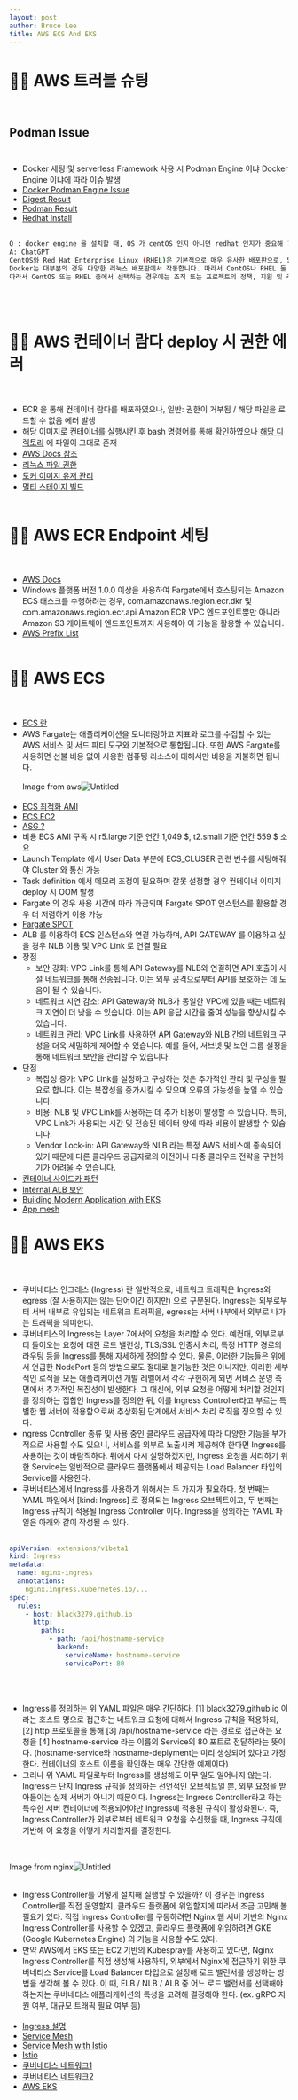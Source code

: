 ```yaml
---
layout: post
author: Bruce Lee
title: AWS ECS And EKS
---
```


# 👨‍🎓 AWS 트러블 슈팅<br/><br/>

## Podman Issue<br/><br/>
- Docker 세팅 및 serverless Framework 사용 시 Podman Engine 이냐 Docker Engine 이냐에 따라 이슈 발생
- [Docker Podman Engine Issue](https://github.com/serverless/serverless/blob/main/lib/plugins/aws/provider.js#L2074)
- [Digest Result](https://stackoverflow.com/questions/28349392/how-to-push-a-docker-image-to-a-private-repository)
- [Podman Result](https://adamtheautomator.com/podman-for-windows/)
- [Redhat Install](https://docs.docker.com/engine/install/rhel/)
<br/><br/>
```bash
Q : docker engine 을 설치할 때, OS 가 centOS 인지 아니면 redhat 인지가 중요해 ?
A: ChatGPT
CentOS와 Red Hat Enterprise Linux (RHEL)은 기본적으로 매우 유사한 배포판으로, 많은 측면에서 호환됩니다. 따라서 Docker Engine을 설치할 때 OS가 CentOS인지 RHEL인지에 따라서 큰 차이는 없습니다.
Docker는 대부분의 경우 다양한 리눅스 배포판에서 작동합니다. 따라서 CentOS나 RHEL 둘 중 어느 것을 선택하더라도 Docker를 설치하고 실행하는 데 문제가 없을 것입니다. 다만, 배포판에 따라 패키지 관리자와 방법이 약간 다를 수 있습니다. CentOS의 경우 YUM을 사용하고, RHEL의 경우에는 RPM을 사용하는 경우가 일반적입니다.
따라서 CentOS 또는 RHEL 중에서 선택하는 경우에는 조직 또는 프로젝트의 정책, 지원 및 라이선스 모델 등을 고려해야 합니다. 일반적으로 CentOS는 무료이며 커뮤니티 지원을 받지만, RHEL은 상용 제품이므로 기업 환경에서는 추가적인 지원 및 보안 업데이트를 제공받을 수 있습니다.
```
<br/><br/>
# 👨‍🎓 AWS 컨테이너 람다 deploy 시 권한 에러<br/><br/>
- ECR 을 통해 컨테이너 람다를 배포하였으나, 일반: 권한이 거부됨 / 해당 파일을 로드할 수 없음 에러 발생
- 해당 이미지로 컨테이너를 실행시킨 후 bash 명령어를 통해 확인하였으나 [해당 디렉토리](https://peanut159357.tistory.com/106) 에 파일이 그대로 존재
- [AWS Docs 참조](https://docs.aws.amazon.com/ko_kr/lambda/latest/dg/troubleshooting-deployment.html#troubleshooting-deployment-denied)
- [리눅스 파일 권한](https://m31phy.tistory.com/256)
- [도커 이미지 유저 관리](https://effectivesquid.tistory.com/entry/Docker-Container%EB%A5%BC-root%EA%B0%80-%EC%95%84%EB%8B%8C-%EC%9D%BC%EB%B0%98-%EC%9C%A0%EC%A0%80%EB%A1%9C-%EC%8B%A4%ED%96%89%EC%8B%9C%ED%82%A4%EB%8A%94-%EB%B2%95)
- [멀티 스테이지 빌드](https://alexandre-vazquez.com/multi-stage-dockerfile/)
  <br/><br/>

# 👨‍🎓 AWS ECR Endpoint 세팅<br/><br/>
- [AWS Docs](https://docs.aws.amazon.com/ko_kr/AmazonECR/latest/userguide/vpc-endpoints.html)
- Windows 플랫폼 버전 1.0.0 이상을 사용하여 Fargate에서 호스팅되는 Amazon ECS 태스크를 수행하려는 경우, com.amazonaws.region.ecr.dkr 및 com.amazonaws.region.ecr.api Amazon ECR VPC 엔드포인트뿐만 아니라 Amazon S3 게이트웨이 엔드포인트까지 사용해야 이 기능을 활용할 수 있습니다.
- [AWS Prefix List](https://honglab.tistory.com/181)
  <br/><br/>
# 👨‍🎓 AWS ECS<br/><br/>
- [ECS 란](https://docs.aws.amazon.com/ko_kr/AmazonECS/latest/developerguide/Welcome.html)
- AWS Fargate는 애플리케이션을 모니터링하고 지표와 로그를 수집할 수 있는 AWS 서비스 및 서드 파티 도구와 기본적으로 통합됩니다. 또한 AWS Fargate를 사용하면 선불 비용 없이 사용한 컴퓨팅 리소스에 대해서만 비용을 지불하면 됩니다.
  <br/><br/>Image from aws![Untitled](../assets/img/AWS/ecs1.png)<br/><br/>
- [ECS 최적화 AMI](https://docs.aws.amazon.com/ko_kr/AmazonECS/latest/developerguide/ecs-optimized_AMI.html)
- [ECS EC2](https://velog.io/@sawa1989/ECS-EC2%EC%82%AC%EC%9A%A9)
- [ASG ?](https://docs.aws.amazon.com/ko_kr/autoscaling/ec2/userguide/what-is-amazon-ec2-auto-scaling.html)
- 비용 ECS AMI 구독 시 r5.large 기준 연간 1,049 $, t2.small 기준 연간 559 $ 소요
- Launch Template 에서 User Data 부분에 ECS_CLUSER 관련 변수를 세팅해줘야 Cluster 와 통신 가능
- Task definition 에서 메모리 조정이 필요하며 잘못 설정할 경우 컨테이너 이미지 deploy 시 OOM 발생
- Fargate 의 경우 사용 시간에 따라 과금되며 Fargate SPOT 인스턴스를 활용할 경우 더 저렴하게 이용 가능
- [Fargate SPOT](https://aws.amazon.com/ko/blogs/korea/aws-fargate-spot-now-generally-available/)
- ALB 를 이용하여 ECS 인스턴스와 연결 가능하며, API GATEWAY 를 이용하고 싶을 경우 NLB 이용 및 VPC Link 로 연결 필요
- 장점
  - 보안 강화: VPC Link를 통해 API Gateway를 NLB와 연결하면 API 호출이 사설 네트워크를 통해 전송됩니다. 이는 외부 공격으로부터 API를 보호하는 데 도움이 될 수 있습니다.
  - 네트워크 지연 감소: API Gateway와 NLB가 동일한 VPC에 있을 때는 네트워크 지연이 더 낮을 수 있습니다. 이는 API 응답 시간을 줄여 성능을 향상시킬 수 있습니다.
  - 네트워크 관리: VPC Link를 사용하면 API Gateway와 NLB 간의 네트워크 구성을 더욱 세밀하게 제어할 수 있습니다. 예를 들어, 서브넷 및 보안 그룹 설정을 통해 네트워크 보안을 관리할 수 있습니다.
- 단점
  - 복잡성 증가: VPC Link를 설정하고 구성하는 것은 추가적인 관리 및 구성을 필요로 합니다. 이는 복잡성을 증가시킬 수 있으며 오류의 가능성을 높일 수 있습니다.
  - 비용: NLB 및 VPC Link를 사용하는 데 추가 비용이 발생할 수 있습니다. 특히, VPC Link가 사용되는 시간 및 전송된 데이터 양에 따라 비용이 발생할 수 있습니다.
  - Vendor Lock-in: API Gateway와 NLB 라는 특정 AWS 서비스에 종속되어 있기 때문에 다른 클라우드 공급자로의 이전이나 다중 클라우드 전략을 구현하기가 어려울 수 있습니다.
- [컨테이너 사이드카 패턴](https://m.blog.naver.com/ghdalswl77/222391621683)
- [Internal ALB 보안](https://towardsaws.com/ecs-service-communication-using-an-internal-load-balancer-919c7406389)
- [Building Modern Application with EKS](https://aws.amazon.com/ko/blogs/compute/building-modern-applications-with-amazon-eks-on-amazon-outposts/)
- [App mesh](https://aws.amazon.com/ko/app-mesh/)

# 👨‍🎓 AWS EKS<br/><br/>
- 쿠버네티스 인그레스 (Ingress) 란 일반적으로, 네트워크 트래픽은 Ingress와 egress (잘 사용하지는 않는 단어이긴 하지만) 으로 구분된다. Ingress는 외부로부터 서버 내부로 유입되는 네트워크 트래픽을, egress는 서버 내부에서 외부로 나가는 트래픽을 의미한다.
- 쿠버네티스의 Ingress는 Layer 7에서의 요청을 처리할 수 있다. 예컨대, 외부로부터 들어오는 요청에 대한 로드 밸런싱, TLS/SSL 인증서 처리, 특정 HTTP 경로의 라우팅 등을 Ingress를 통해 자세하게 정의할 수 있다. 물론, 이러한 기능들은 위에서 언급한 NodePort 등의 방법으로도 절대로 불가능한 것은 아니지만, 이러한 세부적인 로직을 모든 애플리케이션 개발 레벨에서 각각 구현하게 되면 서비스 운영 측면에서 추가적인 복잡성이 발생한다. 그 대신에, 외부 요청을 어떻게 처리할 것인지를 정의하는 집합인 Ingress를 정의한 뒤, 이를 Ingress Controller라고 부르는 특별한 웹 서버에 적용함으로써 추상화된 단계에서 서비스 처리 로직을 정의할 수 있다.
- ngress Controller 종류 및 사용 중인 클라우드 공급자에 따라 다양한 기능을 부가적으로 사용할 수도 있으니, 서비스를 외부로 노출시켜 제공해야 한다면 Ingress를 사용하는 것이 바람직하다. 뒤에서 다시 설명하겠지만, Ingress 요청을 처리하기 위한 Service는 일반적으로 클라우드 플랫폼에서 제공되는 Load Balancer 타입의 Service를 사용한다.
- 쿠버네티스에서 Ingress를 사용하기 위해서는 두 가지가 필요하다. 첫 번째는 YAML 파일에서 [kind: Ingress] 로 정의되는 Ingress 오브젝트이고, 두 번째는 Ingress 규칙이 적용될 Ingress Controller 이다. Ingress을 정의하는 YAML 파일은 아래와 같이 작성될 수 있다.
  <br/><br/>
```yaml
apiVersion: extensions/v1beta1
kind: Ingress
metadata:
  name: nginx-ingress
  annotations:
    nginx.ingress.kubernetes.io/...
spec:
  rules:
    - host: black3279.github.io
      http:
        paths:
          - path: /api/hostname-service
            backend:
              serviceName: hostname-service
              servicePort: 80
```
<br/><br/>
- Ingress를 정의하는 위 YAML 파일은 매우 간단하다. [1] black3279.github.io 이라는 호스트 명으로 접근하는 네트워크 요청에 대해서 Ingress 규칙을 적용하되, [2] http 프로토콜을 통해 [3] /api/hostname-service 라는 경로로 접근하는 요청을 [4] hostname-service 라는 이름의 Service의 80 포트로 전달하라는 뜻이다. (hostname-service와 hostname-deplyment는 미리 생성되어 있다고 가정한다. 컨테이너의 호스트 이름을 확인하는 매우 간단한 예제이다)
- 그러나 위 YAML 파일로부터 Ingress를 생성해도 아무 일도 일어나지 않는다. Ingress는 단지 Ingress 규칙을 정의하는 선언적인 오브젝트일 뿐, 외부 요청을 받아들이는 실제 서버가 아니기 때문이다. Ingress는 Ingress Controller라고 하는 특수한 서버 컨테이너에 적용되어야만 Ingress에 적용된 규칙이 활성화된다. 즉, Ingress Controller가 외부로부터 네트워크 요청을 수신했을 때, Ingress 규칙에 기반해 이 요청을 어떻게 처리할지를 결정한다.

<br/><br/>Image from nginx![Untitled](../assets/img/AWS/ingress-controller.png)<br/><br/>

- Ingress Controller를 어떻게 설치해 실행할 수 있을까? 이 경우는 Ingress Controller를 직접 운영할지, 클라우드 플랫폼에 위임할지에 따라서 조금 고민해 볼 필요가 있다. 직접 Ingress Controller를 구동하려면 Nginx 웹 서버 기반의 Nginx Ingress Controller를 사용할 수 있겠고, 클라우드 플랫폼에 위임하려면 GKE (Google Kubernetes Engine) 의 기능을 사용할 수도 있다. 
- 만약 AWS에서 EKS 또는 EC2 기반의 Kubespray를 사용하고 있다면, Nginx Ingress Controller를 직접 생성해 사용하되, 외부에서 Nginx에 접근하기 위한 쿠버네티스 Service를 Load Balancer 타입으로 설정해 로드 밸런서를 생성하는 방법을 생각해 볼 수 있다. 이 때, ELB / NLB / ALB 중 어느 로드 밸런서를 선택해야 하는지는 쿠버네티스 애플리케이션의 특성을 고려해 결정해야 한다. (ex. gRPC 지원 여부, 대규모 트래픽 필요 여부 등)
  <br/><br/>
- [Ingress 설명](https://lordofkangs.tistory.com/566)
- [Service Mesh](https://medium.com/dtevangelist/service-mesh-%EB%9E%80-8dfafb56fc07)
- [Service Mesh with Istio](https://velog.io/@shinjw4675/Kubernetes-Istio%EB%9E%80)
- [Istio](https://kr.linkedin.com/pulse/istio%EB%8A%94-%EB%AC%B4%EC%97%87%EC%9D%B4%EA%B3%A0-%EC%99%9C-%EC%A4%91%EC%9A%94%ED%95%A0%EA%B9%8C-sean-lee)
- [쿠버네티스 네트워크1](https://velog.io/@seunghyeon/%EC%BF%A0%EB%B2%84%EB%84%A4%ED%8B%B0%EC%8A%A4-%EB%84%A4%ED%8A%B8%EC%9B%8C%ED%81%AC-%EA%B5%AC%EC%84%B1%EB%8F%84)
- [쿠버네티스 네트워크2](https://medium.com/finda-tech/kubernetes-%EB%84%A4%ED%8A%B8%EC%9B%8C%ED%81%AC-%EC%A0%95%EB%A6%AC-fccd4fd0ae6)
- [AWS EKS](https://docs.aws.amazon.com/ko_kr/eks/latest/userguide/what-is-eks.html)